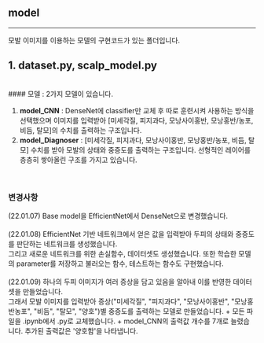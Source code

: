 ## model
---
모발 이미지를 이용하는 모델의 구현코드가 있는 폴더입니다. 

## 1. dataset.py, scalp_model.py
<br>
#### 모델 : 2가지 모델이 있습니다.

1. **model_CNN** : DenseNet에 classifier만 교체 후 따로 훈련시켜 사용하는 방식을 선택했으며 이미지를 입력받아 [미세각질, 피지과다, 모낭사이홍반, 모낭홍반/농포, 비듬, 탈모]의 수치를 출력하는 구조입니다.
2. **model_Diagnoser** : [미세각질, 피지과다, 모낭사이홍반, 모낭홍반/농포, 비듬, 탈모] 수치를 받아 모발의 상태와 중증도를 출력하는 구조입니다. 선형적인 레이어를 층층히 쌓아올린 구조를 가지고 있습니다. 
<br>

### 변경사항

(22.01.07) Base model을 EfficientNet에서 DenseNet으로 변경했습니다.
<br>
<br>
(22.01.08) EfficientNet 기반 네트워크에서 얻은 값을 입력받아 두피의 상태와 중증도를 판단하는 네트워크를 생성했습니다. <br> 그리고 새로운 네트워크를 위한 손실함수, 데이터셋도 생성했습니다. 또한 학습한 모델의 parameter를 저장하고 불러오는 함수, 테스트하는 함수도 구현했습니다.
<br>
<br>
(22.01.09) 하나의 두피 이미지가 여러 증상을 담고 있음을 알아내 이를 반영한 데이터셋을 만들었습니다. <br> 그래서 모발 이미지를 입력받아 증상("미세각질", "피지과다", "모낭사이홍반", "모낭홍반농포", "비듬", "탈모", "양호")별 중증도를 출력하는 모델로 만들었습니다. + 모든 파일을 .ipynb에서 .py로 교체했습니다. + model_CNN의 출력값 개수를 7개로 늘렸습니다. 추가된 출력값은 '양호함'을 나타냅니다.

